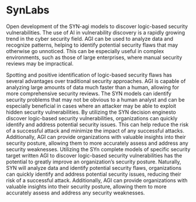 
# SynLabs

Open development of the SYN-agi models to discover logic-based security vulnerabilities. The use of AI in vulnerability discovery is a rapidly growing trend in the cyber security field. AGI can be used to analyze data and recognize patterns, helping to identify potential security flaws that may otherwise go unnoticed. This can be especially useful in complex environments, such as those of large enterprises, where manual security reviews may be impractical.

Spotting and positive identification of logic-based security flaws has several advantages over traditional security approaches. AGI is capable of analyzing large amounts of data much faster than a human, allowing for more comprehensive security reviews. The SYN models can identify security problems that may not be obvious to a human analyst and can be especially beneficial in cases where an attacker may be able to exploit hidden security vulnerabilities. By utilizing the SYN decision enginesto discover logic-based security vulnerabilities, organizations can quickly identify and address potential security issues. This can help reduce the risk of a successful attack and minimize the impact of any successful attacks. Additionally, AGI can provide organizations with valuable insights into their security posture, allowing them to more accurately assess and address any security weaknesses. Utilizing the SYn complete models of specific security target written AGI to discover logic-based security vulnerabilities has the potential to greatly improve an organization’s security posture. Naturally, SYN will analyze data and identify potential security flaws, organizations can quickly identify and address potential security issues, reducing their risk of a successful attack. Additionally, AGI can provide organizations with valuable insights into their security posture, allowing them to more accurately assess and address any security weaknesses.



